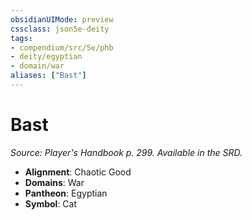 ```yaml
---
obsidianUIMode: preview
cssclass: json5e-deity
tags:
- compendium/src/5e/phb
- deity/egyptian
- domain/war
aliases: ["Bast"]
---
```

# Bast
*Source: Player's Handbook p. 299. Available in the SRD.* 

- **Alignment**: Chaotic Good
- **Domains**: War
- **Pantheon**: Egyptian
- **Symbol**: Cat